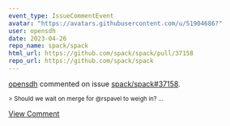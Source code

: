 ```yaml
---
event_type: IssueCommentEvent
avatar: "https://avatars.githubusercontent.com/u/51904686?"
user: opensdh
date: 2023-04-26
repo_name: spack/spack
html_url: https://github.com/spack/spack/pull/37158
repo_url: https://github.com/spack/spack
---
```


<a href='https://github.com/opensdh' target='_blank'>opensdh</a> commented on issue <a href='https://github.com/spack/spack/pull/37158' target='_blank'>spack/spack#37158</a>.

<small>> Should we wait on merge for @rspavel to weigh in?...</small>

<a href='https://github.com/spack/spack/pull/37158' target='_blank'>View Comment</a>